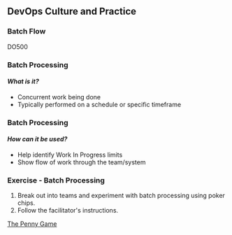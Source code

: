 <!-- .slide: data-background-image="images/RH_NewBrand_Background.png" -->
## DevOps Culture and Practice <!-- {_class="course-title"} -->
### Batch Flow <!-- {_class="title-color"} -->
DO500 <!-- {_class="title-color"} -->



### Batch Processing
#### _What is it?_
* Concurrent work being done
* Typically performed on a schedule or specific timeframe



### Batch Processing
#### _How can it be used?_
* Help identify Work In Progress limits
* Show flow of work through the team/system



### Exercise - Batch Processing
1. Break out into teams and experiment with batch processing using poker chips.
2. Follow the facilitator's instructions.

[The Penny Game](https://www.leanagiletraining.com/better-agile/agile-penny-game-rules/)
